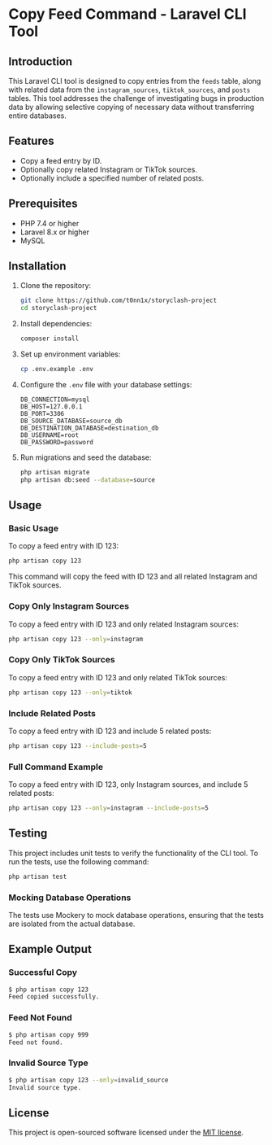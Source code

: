 # Copy Feed Command - Laravel CLI Tool

## Introduction

This Laravel CLI tool is designed to copy entries from the `feeds` table, along with related data from the `instagram_sources`, `tiktok_sources`, and `posts` tables. This tool addresses the challenge of investigating bugs in production data by allowing selective copying of necessary data without transferring entire databases.

## Features

- Copy a feed entry by ID.
- Optionally copy related Instagram or TikTok sources.
- Optionally include a specified number of related posts.

## Prerequisites

- PHP 7.4 or higher
- Laravel 8.x or higher
- MySQL

## Installation

1. Clone the repository:

    ```sh
    git clone https://github.com/t0nn1x/storyclash-project
    cd storyclash-project
    ```

2. Install dependencies:

    ```sh
    composer install
    ```

3. Set up environment variables:

    ```sh
    cp .env.example .env
    ```

4. Configure the `.env` file with your database settings:

    ```env
    DB_CONNECTION=mysql
    DB_HOST=127.0.0.1
    DB_PORT=3306
    DB_SOURCE_DATABASE=source_db
    DB_DESTINATION_DATABASE=destination_db
    DB_USERNAME=root
    DB_PASSWORD=password
    ```

5. Run migrations and seed the database:

    ```sh
    php artisan migrate
    php artisan db:seed --database=source
    ```

## Usage

### Basic Usage

To copy a feed entry with ID 123:

```sh
php artisan copy 123
```

This command will copy the feed with ID 123 and all related Instagram and TikTok sources.

### Copy Only Instagram Sources

To copy a feed entry with ID 123 and only related Instagram sources:

```sh
php artisan copy 123 --only=instagram
```

### Copy Only TikTok Sources

To copy a feed entry with ID 123 and only related TikTok sources:

```sh
php artisan copy 123 --only=tiktok
```

### Include Related Posts

To copy a feed entry with ID 123 and include 5 related posts:

```sh
php artisan copy 123 --include-posts=5
```

### Full Command Example

To copy a feed entry with ID 123, only Instagram sources, and include 5 related posts:

```sh
php artisan copy 123 --only=instagram --include-posts=5
```

## Testing

This project includes unit tests to verify the functionality of the CLI tool. To run the tests, use the following command:

```sh
php artisan test
```

### Mocking Database Operations

The tests use Mockery to mock database operations, ensuring that the tests are isolated from the actual database.

## Example Output

### Successful Copy

```sh
$ php artisan copy 123
Feed copied successfully.
```

### Feed Not Found

```sh
$ php artisan copy 999
Feed not found.
```

### Invalid Source Type

```sh
$ php artisan copy 123 --only=invalid_source
Invalid source type.
```

## License

This project is open-sourced software licensed under the [MIT license](https://opensource.org/licenses/MIT).
